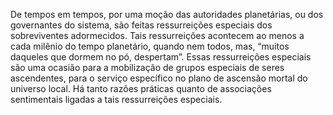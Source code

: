 ﻿De tempos em tempos, por uma moção das autoridades planetárias, ou dos governantes do sistema, são feitas ressurreições especiais dos sobreviventes adormecidos. Tais ressurreições acontecem ao menos a cada milênio do tempo planetário, quando nem todos, mas, “muitos daqueles que dormem no pó, despertam”. Essas ressurreições especiais são uma ocasião para a mobilização de grupos especiais de seres ascendentes, para o serviço específico no plano de ascensão mortal do universo local. Há tanto razões práticas quanto de associações sentimentais ligadas a tais ressurreições especiais.